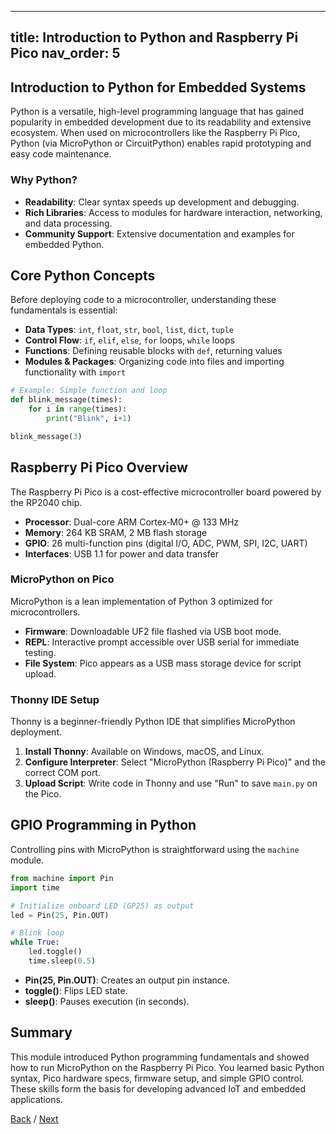 ---

title: Introduction to Python and Raspberry Pi Pico
nav_order: 5
-------------

## Introduction to Python for Embedded Systems

Python is a versatile, high-level programming language that has gained popularity in embedded development due to its readability and extensive ecosystem. When used on microcontrollers like the Raspberry Pi Pico, Python (via MicroPython or CircuitPython) enables rapid prototyping and easy code maintenance.

### Why Python?

* **Readability**: Clear syntax speeds up development and debugging.
* **Rich Libraries**: Access to modules for hardware interaction, networking, and data processing.
* **Community Support**: Extensive documentation and examples for embedded Python.

## Core Python Concepts

Before deploying code to a microcontroller, understanding these fundamentals is essential:

* **Data Types**: `int`, `float`, `str`, `bool`, `list`, `dict`, `tuple`
* **Control Flow**: `if`, `elif`, `else`, `for` loops, `while` loops
* **Functions**: Defining reusable blocks with `def`, returning values
* **Modules & Packages**: Organizing code into files and importing functionality with `import`

```python
# Example: Simple function and loop
def blink_message(times):
    for i in range(times):
        print("Blink", i+1)

blink_message(3)
```

## Raspberry Pi Pico Overview

The Raspberry Pi Pico is a cost-effective microcontroller board powered by the RP2040 chip.

* **Processor**: Dual-core ARM Cortex‑M0+ @ 133 MHz
* **Memory**: 264 KB SRAM, 2 MB flash storage
* **GPIO**: 26 multi-function pins (digital I/O, ADC, PWM, SPI, I2C, UART)
* **Interfaces**: USB 1.1 for power and data transfer

### MicroPython on Pico

MicroPython is a lean implementation of Python 3 optimized for microcontrollers.

* **Firmware**: Downloadable UF2 file flashed via USB boot mode.
* **REPL**: Interactive prompt accessible over USB serial for immediate testing.
* **File System**: Pico appears as a USB mass storage device for script upload.

### Thonny IDE Setup

Thonny is a beginner-friendly Python IDE that simplifies MicroPython deployment.

1. **Install Thonny**: Available on Windows, macOS, and Linux.
2. **Configure Interpreter**: Select "MicroPython (Raspberry Pi Pico)" and the correct COM port.
3. **Upload Script**: Write code in Thonny and use "Run" to save `main.py` on the Pico.

## GPIO Programming in Python

Controlling pins with MicroPython is straightforward using the `machine` module.

```python
from machine import Pin
import time

# Initialize onboard LED (GP25) as output
led = Pin(25, Pin.OUT)

# Blink loop
while True:
    led.toggle()
    time.sleep(0.5)
```

* **Pin(25, Pin.OUT)**: Creates an output pin instance.
* **toggle()**: Flips LED state.
* **sleep()**: Pauses execution (in seconds).

## Summary

This module introduced Python programming fundamentals and showed how to run MicroPython on the Raspberry Pi Pico. You learned basic Python syntax, Pico hardware specs, firmware setup, and simple GPIO control. These skills form the basis for developing advanced IoT and embedded applications.

[Back](module3.md) / [Next](module5.md)